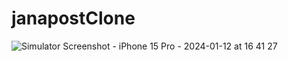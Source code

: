 # janapostClone

![Simulator Screenshot - iPhone 15 Pro - 2024-01-12 at 16 41 27](https://github.com/dumanyes/janapostClone/assets/104716158/b846ed26-c382-4610-b321-5826fe31fba1)
